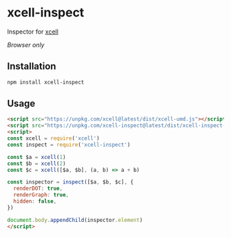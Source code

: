 # xcell-inspect

Inspector for [xcell](https://github.com/tomazy/xcell)

*Browser only*

## Installation

```bash
npm install xcell-inspect
```

## Usage

```html
<script src="https://unpkg.com/xcell@latest/dist/xcell-umd.js"></script>
<script src="https://unpkg.com/xcell-inspect@latest/dist/xcell-inspect-umd.js"></script>
<script>
const xcell = require('xcell')
const inspect = require('xcell-inspect')

const $a = xcell(1)
const $b = xcell(2)
const $c = xcell([$a, $b], (a, b) => a + b)

const inspector = inspect([$a, $b, $c], {
  renderDOT: true,
  renderGraph: true,
  hidden: false,
})

document.body.appendChild(inspector.element)
</script>


```


